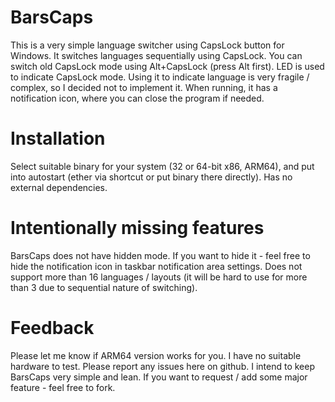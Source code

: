 # BarsCaps
This is a very simple language switcher using CapsLock button for Windows. 
It switches languages sequentially using CapsLock. You can switch old CapsLock mode using Alt+CapsLock (press Alt first).
LED is used to indicate CapsLock mode. Using it to indicate language is very fragile / complex, so I decided not to implement it. 
When running, it has a notification icon, where you can close the program if needed.

# Installation
Select suitable binary for your system (32 or 64-bit x86, ARM64), and put into autostart (ether via shortcut or put binary there directly). 
Has no external dependencies. 

# Intentionally missing features
BarsCaps does not have hidden mode. If you want to hide it - feel free to hide the notification icon in taskbar notification area settings. 
Does not support more than 16 languages / layouts (it will be hard to use for more than 3 due to sequential nature of switching).

# Feedback
Please let me know if ARM64 version works for you. I have no suitable hardware to test. 
Please report any issues here on github. 
I intend to keep BarsCaps very simple and lean. If you want to request / add some major feature - feel free to fork.



